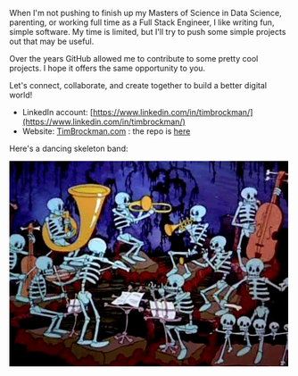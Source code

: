 When I'm not pushing to finish up my Masters of Science in Data Science, parenting, or working full time as a Full Stack Engineer, I like writing fun, simple software. My time is limited, but I'll try to push some simple projects out that may be useful.


Over the years GitHub allowed me to contribute to some pretty cool projects. I hope it offers the same opportunity to you.


Let's connect, collaborate, and create together to build a better digital world!
 - LinkedIn account: [https://www.linkedin.com/in/timbrockman/](https://www.linkedin.com/in/timbrockman/)
 - Website: [TimBrockman.com](https://timbrockman.com) : the repo is [here](https://github.com/timBrockman/timbrockman.com) 

Here's a dancing skeleton band:

![Dancing Skeleton Band](skeleband.gif)
